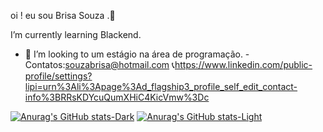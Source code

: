 oi ! eu  sou  Brisa Souza .👋 


I’m currently learning  Blackend.

- 👯 I’m looking to  um estágio na  área de programação.
-Contatos:souzabrisa@hotmail.com
📞https://www.linkedin.com/public-profile/settings?lipi=urn%3Ali%3Apage%3Ad_flagship3_profile_self_edit_contact-info%3BRRsKDYcuQumXHiC4KicVmw%3Dc



[![Anurag's GitHub stats-Dark](https://github-readme-stats.vercel.app/api?username=anuraghazra&show_icons=true&theme=dark#gh-dark-mode-only)](https://github.com/anuraghazra/github-readme-stats#gh-dark-mode-only)
[![Anurag's GitHub stats-Light](https://github-readme-stats.vercel.app/api?username=anuraghazra&show_icons=true&theme=default#gh-light-mode-only)](https://github.com/anuraghazra/github-readme-stats#gh-light-mode-only)
```


